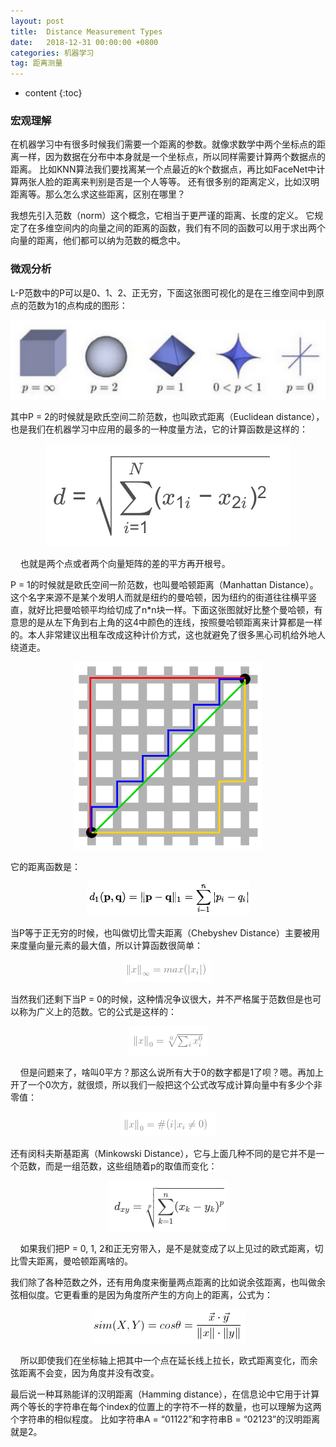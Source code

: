 ```yaml
---
layout: post
title:  Distance Measurement Types
date:   2018-12-31 00:00:00 +0800
categories: 机器学习
tag: 距离测量
---
```


* content
{:toc}


### 宏观理解
在机器学习中有很多时候我们需要一个距离的参数。就像求数学中两个坐标点的距离一样，因为数据在分布中本身就是一个坐标点，所以同样需要计算两个数据点的距离。
比如KNN算法我们要找离某一个点最近的k个数据点，再比如FaceNet中计算两张人脸的距离来判别是否是一个人等等。
还有很多别的距离定义，比如汉明距离等。那么怎么求这些距离，区别在哪里？

我想先引入范数（norm）这个概念，它相当于更严谨的距离、长度的定义。
它规定了在多维空间内的向量之间的距离的函数，我们有不同的函数可以用于求出两个向量的距离，他们都可以纳为范数的概念中。

### 微观分析
L-P范数中的P可以是0、1、2、正无穷，下面这张图可视化的是在三维空间中到原点的范数为1的点构成的图形：

<p align="center"> 
  <img src="/imgs/distancemeasurement/1.png">
</p>

其中P = 2的时候就是欧氏空间二阶范数，也叫欧式距离（Euclidean distance），也是我们在机器学习中应用的最多的一种度量方法，它的计算函数是这样的：

<p align="center"> 
  <img src="/imgs/distancemeasurement/2.png">
</p>

&nbsp;&nbsp;&nbsp;&nbsp;也就是两个点或者两个向量矩阵的差的平方再开根号。

P = 1的时候就是欧氏空间一阶范数，也叫曼哈顿距离（Manhattan Distance）。这个名字来源不是某个发明人而就是纽约的曼哈顿，因为纽约的街道往往横平竖直，就好比把曼哈顿平均给切成了n*n块一样。下面这张图就好比整个曼哈顿，有意思的是从左下角到右上角的这4中颜色的连线，按照曼哈顿距离来计算都是一样的。本人非常建议出租车改成这种计价方式，这也就避免了很多黑心司机给外地人绕道走。

<p align="center"> 
  <img src="/imgs/distancemeasurement/3.png">
</p>

它的距离函数是：

<p align="center"> 
  <img src="/imgs/distancemeasurement/4.png">
</p>

当P等于正无穷的时候，也叫做切比雪夫距离（Chebyshev Distance）主要被用来度量向量元素的最大值，所以计算函数很简单：

<p align="center"> 
  <img src="/imgs/distancemeasurement/5.png">
</p>

当然我们还剩下当P = 0的时候，这种情况争议很大，并不严格属于范数但是也可以称为广义上的范数。它的公式是这样的：

<p align="center"> 
  <img src="/imgs/distancemeasurement/6.png">
</p>

&nbsp;&nbsp;&nbsp;&nbsp;但是问题来了，啥叫0平方？那这么说所有大于0的数字都是1了呗？嗯。再加上开了一个0次方，就很烦，所以我们一般把这个公式改写成计算向量中有多少个非零值：

<p align="center"> 
  <img src="/imgs/distancemeasurement/7.png">
</p>

还有闵科夫斯基距离（Minkowski Distance），它与上面几种不同的是它并不是一个范数，而是一组范数，这些组随着p的取值而变化：

<p align="center"> 
  <img src="/imgs/distancemeasurement/8.png">
</p>

&nbsp;&nbsp;&nbsp;&nbsp;如果我们把P = 0, 1, 2和正无穷带入，是不是就变成了以上见过的欧式距离，切比雪夫距离，曼哈顿距离啥的。

我们除了各种范数之外，还有用角度来衡量两点距离的比如说余弦距离，也叫做余弦相似度。它更看重的是因为角度所产生的方向上的距离，公式为：

<p align="center"> 
  <img src="/imgs/distancemeasurement/9.png">
</p>

&nbsp;&nbsp;&nbsp;&nbsp;所以即使我们在坐标轴上把其中一个点在延长线上拉长，欧式距离变化，而余弦距离不会变，因为角度并没有改变。

最后说一种耳熟能详的汉明距离（Hamming distance），在信息论中它用于计算两个等长的字符串在每个index的位置上的字符不一样的数量，也可以理解为这两个字符串的相似程度。
比如字符串A = “01122”和字符串B = “02123”的汉明距离就是2。

